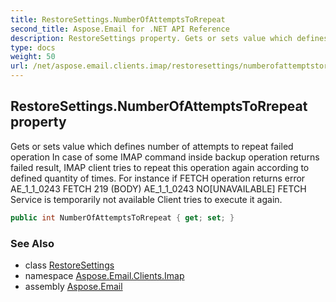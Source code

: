 ```yaml
---
title: RestoreSettings.NumberOfAttemptsToRrepeat
second_title: Aspose.Email for .NET API Reference
description: RestoreSettings property. Gets or sets value which defines number of attempts to repeat failed operation In case of some IMAP command inside backup operation returns failed result IMAP client tries to repeat this operation again according to defined quantity of times. For instance if FETCH operation returns error AE_1_1_0243 FETCH 219 BODY AE_1_1_0243 NOUNAVAILABLE FETCH Service is temporarily not available Client tries to execute it again
type: docs
weight: 50
url: /net/aspose.email.clients.imap/restoresettings/numberofattemptstorrepeat/
---
```

## RestoreSettings.NumberOfAttemptsToRrepeat property

Gets or sets value which defines number of attempts to repeat failed operation In case of some IMAP command inside backup operation returns failed result, IMAP client tries to repeat this operation again according to defined quantity of times. For instance if FETCH operation returns error AE_1_1_0243 FETCH 219 (BODY) AE_1_1_0243 NO[UNAVAILABLE] FETCH Service is temporarily not available Client tries to execute it again.

```csharp
public int NumberOfAttemptsToRrepeat { get; set; }
```

### See Also

* class [RestoreSettings](../)
* namespace [Aspose.Email.Clients.Imap](../../restoresettings/)
* assembly [Aspose.Email](../../../)


